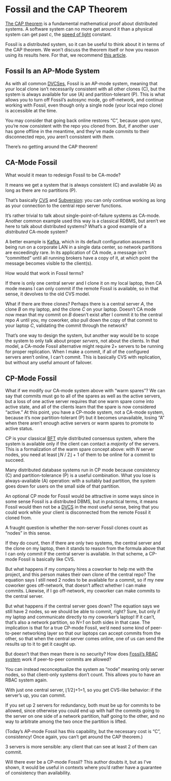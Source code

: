 # Fossil and the CAP Theorem

[The CAP theorem][cap] is a fundamental mathematical proof about
distributed systems.  A software system can no more get around it than a
physical system can get past *c*, the [speed of light][sol] constant.

Fossil is a distributed system, so it can be useful to think about it in
terms of the CAP theorem. We won’t discuss the theorem itself or how you
reason using its results here. For that, we recommend [this article][tut].

[cap]: https://en.wikipedia.org/wiki/CAP_theorem
[sol]: https://en.wikipedia.org/wiki/Speed_of_light
[tut]: https://www.ibm.com/cloud/learn/cap-theorem


<a id="ap"></a>
## Fossil Is an AP-Mode System

As with all common [DVCSes][dvcs], Fossil is an AP-mode system, meaning
that your local clone isn’t necessarily consistent with all other clones
(C), but the system is always available for use (A) and
partition-tolerant (P). This is what allows you to turn off Fossil’s
autosync mode, go off-network, and continue working with Fossil, even
though only a single node (your local repo clone) is accessible at the
time.

You may consider that going back online restores “C”, because upon sync,
you’re now consistent with the repo you cloned from. But, if another
user has gone offline in the meantime, and they’ve made commits to their
disconnected repo, *you* aren’t consistent with *them.*

There’s no getting around the CAP theorem!

[dvcs]: https://en.wikipedia.org/wiki/Distributed_version_control


<a id="ca"></a>
## CA-Mode Fossil

What would it mean to redesign Fossil to be CA-mode?

It means we get a system that is always consistent (C) and available (A)
as long as there are no partitions (P).

That’s basically [CVS] and [Subversion][svn]: you can only continue
working as long as your connection to the central repo server functions.

It’s rather trivial to talk about single-point-of-failure systems as
CA-mode. Another common example used this way is a classical RDBMS, but
aren’t we here to talk about distributed systems? What’s a good example
of a *distributed* CA-mode system?

A better example is [Kafka], which in its default configuration assumes
it being run on a corporate LAN in a single data center, so network
partitions are exceedingly rare. In its application of CA mode, a
message isn’t “committed” until all running brokers have a copy of it,
at which point the message becomes visible to the client(s).

How would that work in Fossil terms?

If there is only one central server and I clone it on my local laptop,
then CA mode means I can only commit if the remote Fossil is available,
so in that sense, it devolves to the old CVS model.

What if there are three clones? Perhaps there is a central server *A*,
the clone *B* on my laptop, and the clone *C* on your laptop. Doesn’t CA
mode now mean that my commit on *B* doesn’t exist after I commit it to
the central repo *A* until you, my coworker, *also* pull down the copy
of that commit to your laptop *C*, validating the commit through the
network?

That’s one way to design the system, but another way would be to scope
the system to only talk about proper *servers*, not about the clients.
In that model, a CA-mode Fossil alternative might require 2+ servers to
be running for proper replication. When I make a commit, if all of the
configured servers aren’t online, I can’t commit. This is basically CVS
with replication, but without any useful amount of failover.

[CVS]:   https://en.wikipedia.org/wiki/Concurrent_Versions_System
[Kafka]: https://engineering.linkedin.com/kafka/intra-cluster-replication-apache-kafka
[svn]:   https://en.wikipedia.org/wiki/Apache_Subversion


<a id="cp"></a>
## CP-Mode Fossil

What if we modify our CA-mode system above with “warm spares”?  We can
say that commits must go to all of the spares as well as the active
servers, but a loss of one active server requires that one warm spare
come into active state, and all of the clients learn that the spare is
now considered “active.” At this point, you have a CP-mode system, not a
CA-mode system, because it’s now partition-tolerant (P) but it becomes
unavailable, losing “A” when there aren’t enough active servers or warm
spares to promote to active status.

CP is your classical [BFT] style distributed consensus system, where the
system is available only if the client can contact a *majority* of the
servers. This is a formalization of the warm spare concept above: with
*N* server nodes, you need at least ⌊*N* / 2⌋ + 1 of them to be online
for a commit to succeed.

Many distributed database systems run in CP mode because consistency (C) and
partition-tolerance (P) is a useful combination. What you lose is
always-available (A) operation: with a suitably bad partition, the
system goes down for users on the small side of that partition.

An optional CP mode for Fossil would be attractive in some ways since in
some sense Fossil is a distributed DBMS, but in practical terms, it
means Fossil would then not be a [DVCS] in the most useful sense, being
that you could work while your client is disconnected from the remote
Fossil it cloned from.

A fraught question is whether the non-server Fossil clones count as
“nodes” in this sense.

If they do count, then if there are only two systems, the central server
and the clone on my laptop, then it stands to reason from the formula
above that I can only commit if the central server is available. In that
scheme, a CP-mode Fossil is basically like CVS.

But what happens if my company hires a coworker to help me with the
project, and this person makes their own clone of the central repo? The
equation says I still need 2 nodes to be available for a commit, so if
my new coworker goes off-network, that doesn’t affect whether I can make
commits. Likewise, if I go off-network, my coworker can make commits to
the central server.

But what happens if the central server goes down? The equation says we
still have 2 nodes, so we should be able to commit, right? Sure, but
only if my laptop and communicate directly to my coworker’s laptop! If
it can’t, that’s also a network partition, so *N=1* on both sides in
that case. The implication is that for a true CP-mode Fossil, we’d need
some kind of peer-to-peer networking layer so that our laptops can
accept commits from the other, so that when the central server comes
online, one of us can send the results up to it to get it caught up.

But doesn’t that then mean there is no security? How does [Fossil’s RBAC
system][caps] work if peer-to-peer commits are allowed?

You can instead reconceptualize the system as “node” meaning only server
nodes, so that client-only systems don’t count. This allows you to have
an RBAC system again.

With just one central server, ⌊1/2⌋+1=1, so you get CVS-like behavior:
if the server’s up, you can commit.

If you set up 2 servers for redundancy, both must be up for commits to
be allowed, since otherwise you could end up with half the commits going
to the server on one side of a network partition, half going to the
other, and no way to arbitrate among the two once the partition is
lifted.

(Today’s AP-mode Fossil has this capability, but the necessary cost is
“C”, consistency! Once again, you can’t get around the CAP theorem.)

3 servers is more sensible: any client that can see at least 2 of them
can commit.

Will there ever be a CP-mode Fossil? This author doubts it, but as I’ve
shown, it would be useful in contexts where you’d rather have a
guarantee of consistency than availability.

[BFT]:    https://en.wikipedia.org/wiki/Byzantine_fault
[caps]:   ./caps/
